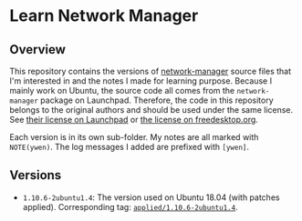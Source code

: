 # Learn Network Manager

## Overview

This repository contains the versions of [network-manager](https://code.launchpad.net/ubuntu/+source/network-manager) source files that I'm interested in and the notes I made for learning purpose. Because I mainly work on Ubuntu, the source code all comes from the `network-manager` package on Launchpad. Therefore, the code in this repository belongs to the original authors and should be used under the same license. See [their license on Launchpad](https://git.launchpad.net/network-manager/tree/COPYING) or [the license on freedesktop.org](https://gitlab.freedesktop.org/NetworkManager/NetworkManager/-/blob/main/COPYING).

Each version is in its own sub-folder. My notes are all marked with `NOTE(ywen)`. The log messages I added are prefixed with `[ywen]`.

## Versions

- `1.10.6-2ubuntu1.4`: The version used on Ubuntu 18.04 (with patches applied). Corresponding tag: [`applied/1.10.6-2ubuntu1.4`](https://git.launchpad.net/ubuntu/+source/network-manager/tree/?h=applied/1.10.6-2ubuntu1.4).

